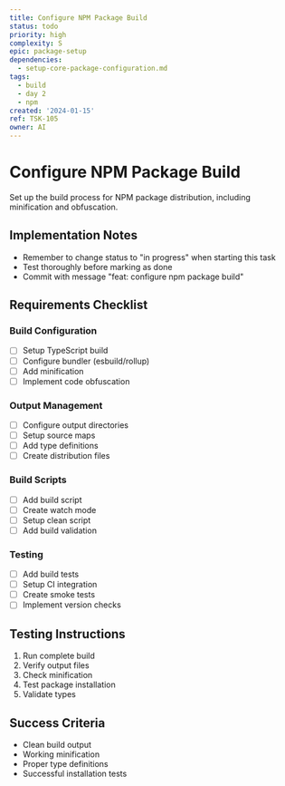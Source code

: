 ```yaml
---
title: Configure NPM Package Build
status: todo
priority: high
complexity: S
epic: package-setup
dependencies:
  - setup-core-package-configuration.md
tags:
  - build
  - day 2
  - npm
created: '2024-01-15'
ref: TSK-105
owner: AI
---
```


# Configure NPM Package Build

Set up the build process for NPM package distribution, including minification and obfuscation.

## Implementation Notes
- Remember to change status to "in progress" when starting this task
- Test thoroughly before marking as done
- Commit with message "feat: configure npm package build"

## Requirements Checklist

### Build Configuration
- [ ] Setup TypeScript build
- [ ] Configure bundler (esbuild/rollup)
- [ ] Add minification
- [ ] Implement code obfuscation

### Output Management
- [ ] Configure output directories
- [ ] Setup source maps
- [ ] Add type definitions
- [ ] Create distribution files

### Build Scripts
- [ ] Add build script
- [ ] Create watch mode
- [ ] Setup clean script
- [ ] Add build validation

### Testing
- [ ] Add build tests
- [ ] Setup CI integration
- [ ] Create smoke tests
- [ ] Implement version checks

## Testing Instructions
1. Run complete build
2. Verify output files
3. Check minification
4. Test package installation
5. Validate types

## Success Criteria
- Clean build output
- Working minification
- Proper type definitions
- Successful installation tests 
